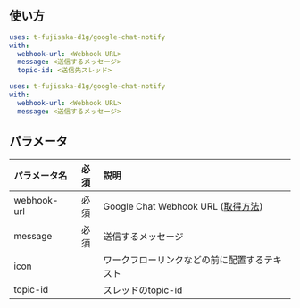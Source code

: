 ## 使い方
```yaml
uses: t-fujisaka-d1g/google-chat-notify
with:
  webhook-url: <Webhook URL>
  message: <送信するメッセージ>
  topic-id: <送信先スレッド>
```
```yaml
uses: t-fujisaka-d1g/google-chat-notify
with:
  webhook-url: <Webhook URL>
  message: <送信するメッセージ>
```


## パラメータ
| パラメータ名 | 必須 | 説明 |
|:---|:---:|:---|
|webhook-url |必須 |Google Chat Webhook URL ([取得方法](https://developers.google.com/hangouts/chat/how-tos/webhooks#define_an_incoming_webhook)) |
|message |必須 |送信するメッセージ |
|icon | |ワークフローリンクなどの前に配置するテキスト |
|topic-id | |スレッドのtopic-id |
